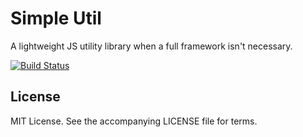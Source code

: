 # Simple Util 

A lightweight JS utility library when a full framework isn't necessary.

[![Build Status](https://travis-ci.org/gzip/js-simple-util.png)](https://travis-ci.org/gzip/js-simple-util)

## License

MIT License. See the accompanying LICENSE file for terms.


